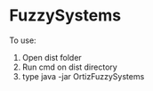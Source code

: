 # FuzzySystems
To use:
1. Open dist folder
2. Run cmd on dist directory
3. type java -jar OrtizFuzzySystems
